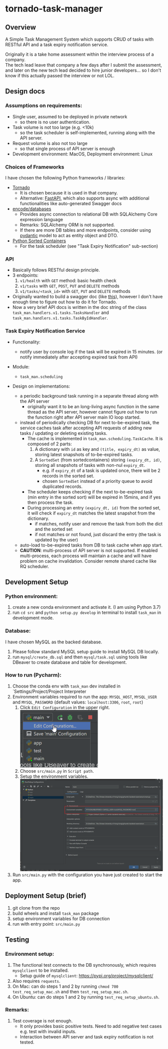 # tornado-task-manager

## Overview

A Simple Task Management System which supports CRUD of tasks with RESTful API and a task expiry notification service.

Originally it is a take home assessment within the interview process of a company.  
The tech lead leave that company a few days after I submit the assessment, and later on the new tech lead decided to hire junior developers...
so I don't know if this actually passed the interview or not LOL.

## Design docs

### Assumptions on requirements:
* Single user, assumed to be deployed in private network
    * so there is no user authentication.
* Task volume is not too large (e.g. <10k)
    * so the task scheduler is self-implemented, running along with the API server.
* Request volume is also not too large
    * so that single process of API server is enough
* Development environment: MacOS, Deployment environment: Linux

### Choices of Frameworks
I have chosen the following Python frameworks / libraries:
* [Tornado](https://www.tornadoweb.org/)
    * It is chosen because it is used in that company. 
    * Alternative: [FastAPI](https://fastapi.tiangolo.com/), which also supports async with additional functionalities like auto-generated Swagger docs
* [encode/databases](https://github.com/encode/databases)
    * Provides async connection to relational DB with SQLAlchemy Core expression language
    * Remarks: SQLAlchemy ORM is not supported. 
    * If there are more DB tables and more endpoints, consider using [pydantic](https://github.com/samuelcolvin/pydantic) model to act as entity object and DTO.
* [Python Sorted Containers](http://www.grantjenks.com/docs/sortedcontainers/)
    * For the task scheduler (see "Task Expiry Notification" sub-section) 

### API

* Basically follows RESTful design principle.
* 3 endpoints:
    1. `v1/health` with `GET` method: basic health check
    1. `v1/tasks` with `GET`, `POST`, `PUT` and `DELETE` methods
    1. `v1/tasks/<task_id>` with `GET`, `PUT` and `DELETE` methods
* Originally wanted to build a swagger doc (like [this](https://fastapi.tiangolo.com/#interactive-api-docs-upgrade)), however I don't have enough time to figure out how to do it for Tornado.
* Now a very brief API docs is written in the doc string of the class `task_man.handlers.v1.tasks.TasksHandler` and `task_man.handlers.v1.tasks.TaskByIdHandler`.

### Task Expiry Notification Service

* Functionality:
    * notify user by console log if the task will be expired in 15 minutes. (or notify immediately after accepting expired task from API)

* Module:
    * `task_man.scheduling`

* Design on implementations:
    * a periodic background task running in a separate thread along with the API server
        * originally want it to be an long-living async function in the same thread as the API server, however cannot figure out how to run the function right after API server main IO loop started.
    * instead of periodically checking DB for next to-be-expired task, the service caches task after accepting API requests of adding new tasks / updating or deleting existing tasks.
        * The cache is implemented in `task_man.scheduling.TaskCache`. It is composed of 2 parts:
            1. A dictionary with `id` as key and `(title, expiry_dt)` as value, storing latest snapshots of to-be-expired tasks.
            1. A `SortedSet` (from sortedcontainers) storing `(expiry_dt, id)`, storing all snapshots of tasks with non-nul `expiry_dt`.
                * e.g. if `expiry_dt` of a task is updated once, there will be 2 records in the sorted set.
                * chosen `SortedSet` instead of a priority queue to avoid duplicated records.
        * The scheduler keeps checking if the next to-be-expired task (min entry in the sorted sort) will be expired in 15mins, and if yes then process the task.
        * During processing an entry `(expiry_dt, id)` from the sorted set, it will check if `expiry_dt` matches the latest snapshot from the dictionary.
            * if matches, notify user and remove the task from both the dict and the sorted set
            * if not matches or not found, just discard the entry (the task is updated by the user)
    * auto-load to-be-expired tasks from DB to task cache when app start.
    * **CAUTION**: multi-process of API server is not supported. If enabled multi-process, each process will maintain a cache and will have problem on cache invalidation. Consider remote shared cache like RQ scheduler.
    
## Development Setup

### Python environment:
1. create a new conda environment and activate it. (I am using Python 3.7)
1. run `cd src` and `python setup.py develop` in terminal to install `task_man` in development mode.

### Database:
I have chosen MySQL as the backed database.  
1. Please follow standard MySQL setup guide to install MySQL DB locally.
1. run `mysql/create_db.sql` and then `mysql/task.sql` using tools like DBeaver to create database and table for development.

### How to run (Pycharm):
1. Choose the conda env with `task_man` dev installed in `Settings/Project/Project Interpreter
1. Environment variables required to run the app: `MYSQL_HOST`, `MYSQL_USER` and `MYSQL_PASSWORD` (default values: `localhost:3306`, `root`, `root`)
    1. Click `Edit Configuration` in the upper right.  
    ![pycharm_edit_config](docs/images/pycharm_edit_config.png)
    1. Choose `src/main.py` in `Script path`.
    1. Setup the environment variables.  
    ![pycharm_env_var](docs/images/pycharm_env_var.png)
1. Run `src/main.py` with the configuration you have just created to start the app.

## Deployment Setup (brief)
1. git clone from the repo
1. build wheels and install `task_man` package
1. setup environment variables for DB connection
1. run with entry point: `src/main.py`

## Testing

### Environment setup:
1. The functional test connects to the DB synchronously, which requires `mysqlclient` to be installed.  
    * Setup guide of `mysqlclient`: https://pypi.org/project/mysqlclient/
1. Also requires `requests`.
1. On Mac: can do steps 1 and 2 by running `chmod 700 test_req_setup_mac.sh` and then `test_req_setup_mac.sh`.
1. On Ubuntu: can do steps 1 and 2 by running `test_req_setup_ubuntu.sh`.

### Remarks:
1. Test coverage is not enough. 
    * It only provides basic positive tests. Need to add negative test cases e.g. test with invalid inputs.
    * Interaction between API server and task expiry notification is not tested.